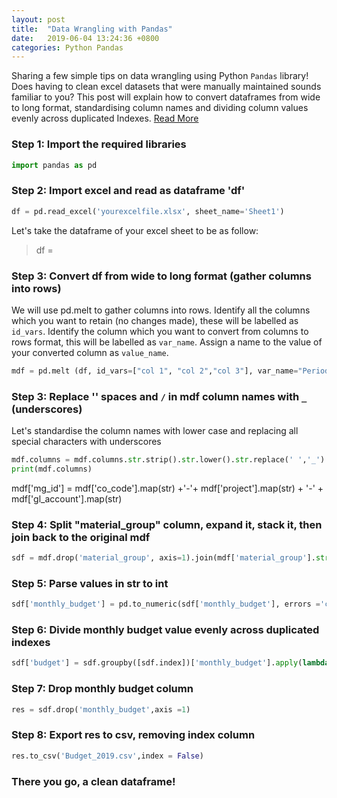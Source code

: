 ```yaml
---
layout: post
title:  "Data Wrangling with Pandas"
date:   2019-06-04 13:24:36 +0800
categories: Python Pandas
---
```

Sharing a few simple tips on data wrangling using Python `Pandas` library! Does having to clean excel datasets that were manually maintained sounds familiar to you? This post will explain how to convert dataframes from wide to long format, standardising column names and dividing column values evenly across duplicated Indexes.
[Read More][Read More]

### Step 1: Import the required libraries 

```python
import pandas as pd
```

### Step 2: Import excel and read as dataframe 'df' 
```python
df = pd.read_excel('yourexcelfile.xlsx', sheet_name='Sheet1')
```
Let's take the dataframe of your excel sheet to be as follow:
> df = 

### Step 3: Convert df from wide to long format (gather columns into rows)
We will use pd.melt to gather columns into rows. Identify all the columns which you want to retain (no changes made), these will be labelled as `id_vars`. Identify the column which you want to convert from columns to rows format, this will be labelled as `var_name`.
Assign a name to the value of your converted column as `value_name`.
```python
mdf = pd.melt (df, id_vars=["col 1", "col 2","col 3"], var_name="Period", value_name= "Monthly Budget")
```

### Step 3: Replace '' spaces and `/` in mdf column names with `_` (underscores)
Let's standardise the column names with lower case and replacing all special characters with underscores

```python
mdf.columns = mdf.columns.str.strip().str.lower().str.replace(' ','_').str.replace('/','')
print(mdf.columns)
```
mdf['mg_id'] = mdf['co_code'].map(str) +'-'+ mdf['project'].map(str) + '-' + mdf['gl_account'].map(str)

### Step 4: Split "material_group" column, expand it, stack it, then join back to the original mdf
```python
sdf = mdf.drop('material_group', axis=1).join(mdf['material_group'].str.split(', ', expand=True).stack().reset_index(level=1, drop=True).rename('material_grp'))
```
### Step 5: Parse values in str to int
```python
sdf['monthly_budget'] = pd.to_numeric(sdf['monthly_budget'], errors ='coerce')
```
### Step 6: Divide monthly budget value evenly across duplicated indexes
```python
sdf['budget'] = sdf.groupby([sdf.index])['monthly_budget'].apply(lambda x: x / len(x))
```
### Step 7: Drop monthly budget column
```python
res = sdf.drop('monthly_budget',axis =1)
```
### Step 8: Export res to csv, removing index column
```python
res.to_csv('Budget_2019.csv',index = False)
```
### There you go, a clean dataframe!

[Read More]: https://jamieqianhui.github.io/python/pandas/2019/06/04/Data-Wrangling-in-Python.html
